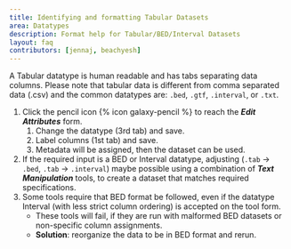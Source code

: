 ```yaml
---
title: Identifying and formatting Tabular Datasets 
area: Datatypes
description: Format help for Tabular/BED/Interval Datasets
layout: faq        
contributors: [jennaj, beachyesh]
---
```

 

A Tabular datatype is human readable and has tabs separating data columns. Please note that tabular data is different from comma separated data (.csv) and the common datatypes are: `.bed`, `.gtf`, `.interval`, or `.txt`.
1. Click the pencil icon {% icon galaxy-pencil %} to reach the **_Edit Attributes_** form. 
   1. Change the datatype (3rd tab) and save.
   2. Label columns (1st tab) and save.
   3. Metadata will be assigned, then the dataset can be used.
2. If the required input is a BED or Interval datatype, adjusting (``.tab`` → ``.bed``, ``.tab`` → ``.interval``) maybe possible using a combination of **_Text Manipulation_** tools, to create a dataset that matches required specifications.
3. Some tools require that BED format be followed, even if the datatype Interval (with less strict column ordering) is accepted on the tool form.
   - These tools will fail, if they are run with malformed BED datasets or non-specific column assignments.
   - **Solution**: reorganize the data to be in BED format and rerun. 
